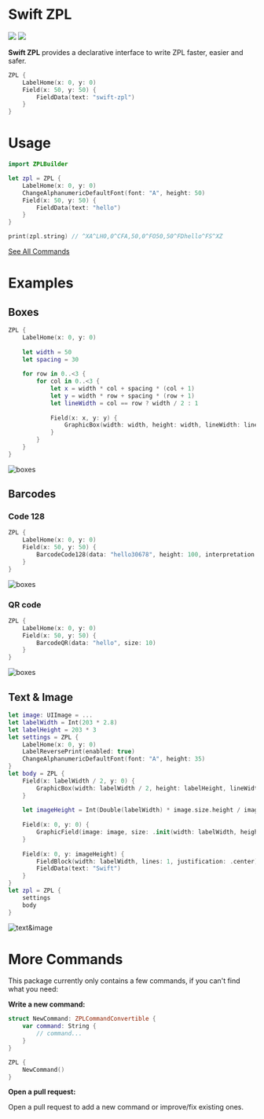 # Swift ZPL

[![](https://img.shields.io/endpoint?url=https%3A%2F%2Fswiftpackageindex.com%2Fapi%2Fpackages%2Fscchn%2Fswift-zpl%2Fbadge%3Ftype%3Dswift-versions)](https://swiftpackageindex.com/scchn/swift-zpl)
[![](https://img.shields.io/endpoint?url=https%3A%2F%2Fswiftpackageindex.com%2Fapi%2Fpackages%2Fscchn%2Fswift-zpl%2Fbadge%3Ftype%3Dplatforms)](https://swiftpackageindex.com/scchn/swift-zpl)

**Swift ZPL** provides a declarative interface to write ZPL faster, easier and safer.

```swift
ZPL {
    LabelHome(x: 0, y: 0)
    Field(x: 50, y: 50) {
        FieldData(text: "swift-zpl")
    }
}
```

# Usage

```swift
import ZPLBuilder

let zpl = ZPL {
    LabelHome(x: 0, y: 0)
    ChangeAlphanumericDefaultFont(font: "A", height: 50)
    Field(x: 50, y: 50) {
        FieldData(text: "hello")
    }
}

print(zpl.string) // ^XA^LH0,0^CFA,50,0^FO50,50^FDhello^FS^XZ
```

[See All Commands](https://github.com/scchn/swift-zpl/tree/main/Sources/ZPLBuilder/Commands)

# Examples

## Boxes

```swift
ZPL {
    LabelHome(x: 0, y: 0)
    
    let width = 50
    let spacing = 30
    
    for row in 0..<3 {
        for col in 0..<3 {
            let x = width * col + spacing * (col + 1)
            let y = width * row + spacing * (row + 1)
            let lineWidth = col == row ? width / 2 : 1
            
            Field(x: x, y: y) {
                GraphicBox(width: width, height: width, lineWidth: lineWidth)
            }
        }
    }
}
```

![boxes](https://github.com/scchn/swift-zpl/blob/main/Images/boxes.png)

## Barcodes

### Code 128

```swift
ZPL {
    LabelHome(x: 0, y: 0)
    Field(x: 50, y: 50) {
        BarcodeCode128(data: "hello30678", height: 100, interpretation: .bottom)
    }
}
```

![boxes](https://github.com/scchn/swift-zpl/blob/main/Images/code128.png)

### QR code

```swift
ZPL {
    LabelHome(x: 0, y: 0)
    Field(x: 50, y: 50) {
        BarcodeQR(data: "hello", size: 10)
    }
}
```

![boxes](https://github.com/scchn/swift-zpl/blob/main/Images/qr.png)

## Text & Image

```swift
let image: UIImage = ...
let labelWidth = Int(203 * 2.8)
let labelHeight = 203 * 3
let settings = ZPL {
    LabelHome(x: 0, y: 0)
    LabelReversePrint(enabled: true)
    ChangeAlphanumericDefaultFont(font: "A", height: 35)
}
let body = ZPL {
    Field(x: labelWidth / 2, y: 0) {
        GraphicBox(width: labelWidth / 2, height: labelHeight, lineWidth: labelWidth / 2)
    }
    
    let imageHeight = Int(Double(labelWidth) * image.size.height / image.size.width)
    
    Field(x: 0, y: 0) {
        GraphicField(image: image, size: .init(width: labelWidth, height: imageHeight))
    }
    
    Field(x: 0, y: imageHeight) {
        FieldBlock(width: labelWidth, lines: 1, justification: .center)
        FieldData(text: "Swift")
    }
}
let zpl = ZPL {
    settings
    body
}
```

![text&image](https://github.com/scchn/swift-zpl/blob/main/Images/text_image.png)

# More Commands

This package currently only contains a few commands, if you can't find what you need:

**Write a new command:**

```swift
struct NewCommand: ZPLCommandConvertible {
    var command: String {
        // command...
    }
}

ZPL {
    NewCommand()
}
``` 

**Open a pull request:**

Open a pull request to add a new command or improve/fix existing ones.
